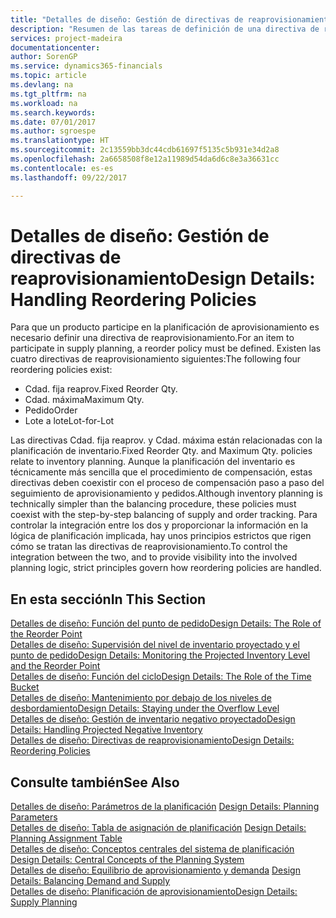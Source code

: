 ```yaml
---
title: "Detalles de diseño: Gestión de directivas de reaprovisionamiento | Documentos de Microsoft"
description: "Resumen de las tareas de definición de una directiva de reaprovisionamiento de planificación del suministro."
services: project-madeira
documentationcenter: 
author: SorenGP
ms.service: dynamics365-financials
ms.topic: article
ms.devlang: na
ms.tgt_pltfrm: na
ms.workload: na
ms.search.keywords: 
ms.date: 07/01/2017
ms.author: sgroespe
ms.translationtype: HT
ms.sourcegitcommit: 2c13559bb3dc44cdb61697f5135c5b931e34d2a8
ms.openlocfilehash: 2a6658508f8e12a11989d54da6d6c8e3a36631cc
ms.contentlocale: es-es
ms.lasthandoff: 09/22/2017

---
```

# <a name="design-details-handling-reordering-policies"></a><span data-ttu-id="c3fa2-103">Detalles de diseño: Gestión de directivas de reaprovisionamiento</span><span class="sxs-lookup"><span data-stu-id="c3fa2-103">Design Details: Handling Reordering Policies</span></span>
<span data-ttu-id="c3fa2-104">Para que un producto participe en la planificación de aprovisionamiento es necesario definir una directiva de reaprovisionamiento.</span><span class="sxs-lookup"><span data-stu-id="c3fa2-104">For an item to participate in supply planning, a reorder policy must be defined.</span></span> <span data-ttu-id="c3fa2-105">Existen las cuatro directivas de reaprovisionamiento siguientes:</span><span class="sxs-lookup"><span data-stu-id="c3fa2-105">The following four reordering policies exist:</span></span>  
  
* <span data-ttu-id="c3fa2-106">Cdad. fija reaprov.</span><span class="sxs-lookup"><span data-stu-id="c3fa2-106">Fixed Reorder Qty.</span></span>  
* <span data-ttu-id="c3fa2-107">Cdad. máxima</span><span class="sxs-lookup"><span data-stu-id="c3fa2-107">Maximum Qty.</span></span>  
* <span data-ttu-id="c3fa2-108">Pedido</span><span class="sxs-lookup"><span data-stu-id="c3fa2-108">Order</span></span>  
* <span data-ttu-id="c3fa2-109">Lote a lote</span><span class="sxs-lookup"><span data-stu-id="c3fa2-109">Lot-for-Lot</span></span>  
  
<span data-ttu-id="c3fa2-110">Las directivas Cdad. fija reaprov. y Cdad. máxima están relacionadas con la planificación de inventario.</span><span class="sxs-lookup"><span data-stu-id="c3fa2-110">Fixed Reorder Qty. and Maximum Qty. policies relate to inventory planning.</span></span> <span data-ttu-id="c3fa2-111">Aunque la planificación del inventario es técnicamente más sencilla que el procedimiento de compensación, estas directivas deben coexistir con el proceso de compensación paso a paso del seguimiento de aprovisionamiento y pedidos.</span><span class="sxs-lookup"><span data-stu-id="c3fa2-111">Although inventory planning is technically simpler than the balancing procedure, these policies must coexist with the step-by-step balancing of supply and order tracking.</span></span> <span data-ttu-id="c3fa2-112">Para controlar la integración entre los dos y proporcionar la información en la lógica de planificación implicada, hay unos principios estrictos que rigen cómo se tratan las directivas de reaprovisionamiento.</span><span class="sxs-lookup"><span data-stu-id="c3fa2-112">To control the integration between the two, and to provide visibility into the involved planning logic, strict principles govern how reordering policies are handled.</span></span>  
  
## <a name="in-this-section"></a><span data-ttu-id="c3fa2-113">En esta sección</span><span class="sxs-lookup"><span data-stu-id="c3fa2-113">In This Section</span></span>  
[<span data-ttu-id="c3fa2-114">Detalles de diseño: Función del punto de pedido</span><span class="sxs-lookup"><span data-stu-id="c3fa2-114">Design Details: The Role of the Reorder Point</span></span>](design-details-the-role-of-the-reorder-point.md)  
[<span data-ttu-id="c3fa2-115">Detalles de diseño: Supervisión del nivel de inventario proyectado y el punto de pedido</span><span class="sxs-lookup"><span data-stu-id="c3fa2-115">Design Details: Monitoring the Projected Inventory Level and the Reorder Point</span></span>](design-details-monitoring-the-projected-inventory-level-and-the-reorder-point.md)  
[<span data-ttu-id="c3fa2-116">Detalles de diseño: Función del ciclo</span><span class="sxs-lookup"><span data-stu-id="c3fa2-116">Design Details: The Role of the Time Bucket</span></span>](design-details-the-role-of-the-time-bucket.md)  
[<span data-ttu-id="c3fa2-117">Detalles de diseño: Mantenimiento por debajo de los niveles de desbordamiento</span><span class="sxs-lookup"><span data-stu-id="c3fa2-117">Design Details: Staying under the Overflow Level</span></span>](design-details-staying-under-the-overflow-level.md)  
[<span data-ttu-id="c3fa2-118">Detalles de diseño: Gestión de inventario negativo proyectado</span><span class="sxs-lookup"><span data-stu-id="c3fa2-118">Design Details: Handling Projected Negative Inventory</span></span>](design-details-handling-projected-negative-inventory.md)  
[<span data-ttu-id="c3fa2-119">Detalles de diseño: Directivas de reaprovisionamiento</span><span class="sxs-lookup"><span data-stu-id="c3fa2-119">Design Details: Reordering Policies</span></span>](design-details-reordering-policies.md)  
  
## <a name="see-also"></a><span data-ttu-id="c3fa2-120">Consulte también</span><span class="sxs-lookup"><span data-stu-id="c3fa2-120">See Also</span></span>  
<span data-ttu-id="c3fa2-121">[Detalles de diseño: Parámetros de la planificación](design-details-planning-parameters.md) </span><span class="sxs-lookup"><span data-stu-id="c3fa2-121">[Design Details: Planning Parameters](design-details-planning-parameters.md) </span></span>  
<span data-ttu-id="c3fa2-122">[Detalles de diseño: Tabla de asignación de planificación](design-details-planning-assignment-table.md) </span><span class="sxs-lookup"><span data-stu-id="c3fa2-122">[Design Details: Planning Assignment Table](design-details-planning-assignment-table.md) </span></span>  
<span data-ttu-id="c3fa2-123">[Detalles de diseño: Conceptos centrales del sistema de planificación](design-details-central-concepts-of-the-planning-system.md) </span><span class="sxs-lookup"><span data-stu-id="c3fa2-123">[Design Details: Central Concepts of the Planning System](design-details-central-concepts-of-the-planning-system.md) </span></span>  
<span data-ttu-id="c3fa2-124">[Detalles de diseño: Equilibrio de aprovisionamiento y demanda](design-details-balancing-demand-and-supply.md) </span><span class="sxs-lookup"><span data-stu-id="c3fa2-124">[Design Details: Balancing Demand and Supply](design-details-balancing-demand-and-supply.md) </span></span>  
[<span data-ttu-id="c3fa2-125">Detalles de diseño: Planificación de aprovisionamiento</span><span class="sxs-lookup"><span data-stu-id="c3fa2-125">Design Details: Supply Planning</span></span>](design-details-supply-planning.md)
